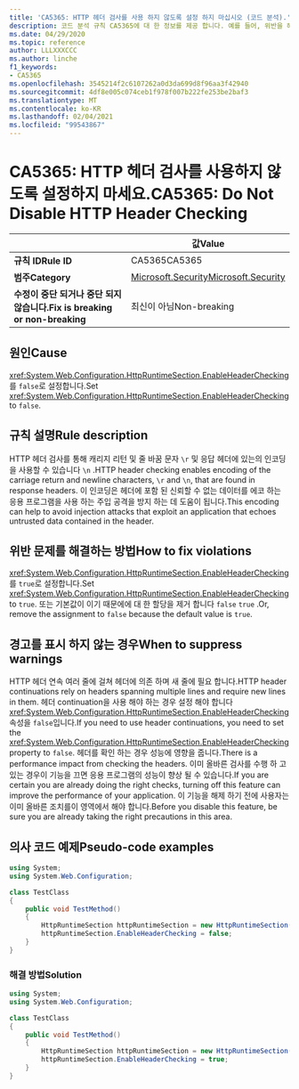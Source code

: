 ```yaml
---
title: 'CA5365: HTTP 헤더 검사를 사용 하지 않도록 설정 하지 마십시오 (코드 분석).'
description: 코드 분석 규칙 CA5365에 대 한 정보를 제공 합니다. 예를 들어, 위반을 해결 하는 방법, 위반 하는 경우를 포함 합니다.
ms.date: 04/29/2020
ms.topic: reference
author: LLLXXXCCC
ms.author: linche
f1_keywords:
- CA5365
ms.openlocfilehash: 3545214f2c6107262a0d3da699d8f96aa3f42940
ms.sourcegitcommit: 4df8e005c074ceb1f978f007b222fe253be2baf3
ms.translationtype: MT
ms.contentlocale: ko-KR
ms.lasthandoff: 02/04/2021
ms.locfileid: "99543867"
---
```

# <a name="ca5365-do-not-disable-http-header-checking"></a><span data-ttu-id="d74ac-103">CA5365: HTTP 헤더 검사를 사용하지 않도록 설정하지 마세요.</span><span class="sxs-lookup"><span data-stu-id="d74ac-103">CA5365: Do Not Disable HTTP Header Checking</span></span>

| | <span data-ttu-id="d74ac-104">값</span><span class="sxs-lookup"><span data-stu-id="d74ac-104">Value</span></span> |
|-|-|
| <span data-ttu-id="d74ac-105">**규칙 ID**</span><span class="sxs-lookup"><span data-stu-id="d74ac-105">**Rule ID**</span></span> |<span data-ttu-id="d74ac-106">CA5365</span><span class="sxs-lookup"><span data-stu-id="d74ac-106">CA5365</span></span>|
| <span data-ttu-id="d74ac-107">**범주**</span><span class="sxs-lookup"><span data-stu-id="d74ac-107">**Category**</span></span> |[<span data-ttu-id="d74ac-108">Microsoft.Security</span><span class="sxs-lookup"><span data-stu-id="d74ac-108">Microsoft.Security</span></span>](security-warnings.md)|
| <span data-ttu-id="d74ac-109">**수정이 중단 되거나 중단 되지 않습니다.**</span><span class="sxs-lookup"><span data-stu-id="d74ac-109">**Fix is breaking or non-breaking**</span></span> |<span data-ttu-id="d74ac-110">최신이 아님</span><span class="sxs-lookup"><span data-stu-id="d74ac-110">Non-breaking</span></span>|

## <a name="cause"></a><span data-ttu-id="d74ac-111">원인</span><span class="sxs-lookup"><span data-stu-id="d74ac-111">Cause</span></span>

<span data-ttu-id="d74ac-112"><xref:System.Web.Configuration.HttpRuntimeSection.EnableHeaderChecking>를 `false`로 설정합니다.</span><span class="sxs-lookup"><span data-stu-id="d74ac-112">Set <xref:System.Web.Configuration.HttpRuntimeSection.EnableHeaderChecking> to `false`.</span></span>

## <a name="rule-description"></a><span data-ttu-id="d74ac-113">규칙 설명</span><span class="sxs-lookup"><span data-stu-id="d74ac-113">Rule description</span></span>

<span data-ttu-id="d74ac-114">HTTP 헤더 검사를 통해 캐리지 리턴 및 줄 바꿈 문자 `\r` 및 응답 헤더에 있는의 인코딩을 사용할 수 있습니다 `\n` .</span><span class="sxs-lookup"><span data-stu-id="d74ac-114">HTTP header checking enables encoding of the carriage return and newline characters, `\r` and `\n`, that are found in response headers.</span></span> <span data-ttu-id="d74ac-115">이 인코딩은 헤더에 포함 된 신뢰할 수 없는 데이터를 에코 하는 응용 프로그램을 사용 하는 주입 공격을 방지 하는 데 도움이 됩니다.</span><span class="sxs-lookup"><span data-stu-id="d74ac-115">This encoding can help to avoid injection attacks that exploit an application that echoes untrusted data contained in the header.</span></span>

## <a name="how-to-fix-violations"></a><span data-ttu-id="d74ac-116">위반 문제를 해결하는 방법</span><span class="sxs-lookup"><span data-stu-id="d74ac-116">How to fix violations</span></span>

<span data-ttu-id="d74ac-117"><xref:System.Web.Configuration.HttpRuntimeSection.EnableHeaderChecking>를 `true`로 설정합니다.</span><span class="sxs-lookup"><span data-stu-id="d74ac-117">Set <xref:System.Web.Configuration.HttpRuntimeSection.EnableHeaderChecking> to `true`.</span></span> <span data-ttu-id="d74ac-118">또는 기본값이 이기 때문에에 대 한 할당을 제거 합니다 `false` `true` .</span><span class="sxs-lookup"><span data-stu-id="d74ac-118">Or, remove the assignment to `false` because the default value is `true`.</span></span>

## <a name="when-to-suppress-warnings"></a><span data-ttu-id="d74ac-119">경고를 표시 하지 않는 경우</span><span class="sxs-lookup"><span data-stu-id="d74ac-119">When to suppress warnings</span></span>

<span data-ttu-id="d74ac-120">HTTP 헤더 연속 여러 줄에 걸쳐 헤더에 의존 하며 새 줄에 필요 합니다.</span><span class="sxs-lookup"><span data-stu-id="d74ac-120">HTTP header continuations rely on headers spanning multiple lines and require new lines in them.</span></span> <span data-ttu-id="d74ac-121">헤더 continuation을 사용 해야 하는 경우 설정 해야 합니다 <xref:System.Web.Configuration.HttpRuntimeSection.EnableHeaderChecking> 속성을 `false`입니다.</span><span class="sxs-lookup"><span data-stu-id="d74ac-121">If you need to use header continuations, you need to set the <xref:System.Web.Configuration.HttpRuntimeSection.EnableHeaderChecking> property to `false`.</span></span> <span data-ttu-id="d74ac-122">헤더를 확인 하는 경우 성능에 영향을 줍니다.</span><span class="sxs-lookup"><span data-stu-id="d74ac-122">There is a performance impact from checking the headers.</span></span> <span data-ttu-id="d74ac-123">이미 올바른 검사를 수행 하 고 있는 경우이 기능을 끄면 응용 프로그램의 성능이 향상 될 수 있습니다.</span><span class="sxs-lookup"><span data-stu-id="d74ac-123">If you are certain you are already doing the right checks, turning off this feature can improve the performance of your application.</span></span> <span data-ttu-id="d74ac-124">이 기능을 해제 하기 전에 사용자는 이미 올바른 조치를이 영역에서 해야 합니다.</span><span class="sxs-lookup"><span data-stu-id="d74ac-124">Before you disable this feature, be sure you are already taking the right precautions in this area.</span></span>

## <a name="pseudo-code-examples"></a><span data-ttu-id="d74ac-125">의사 코드 예제</span><span class="sxs-lookup"><span data-stu-id="d74ac-125">Pseudo-code examples</span></span>

```csharp
using System;
using System.Web.Configuration;

class TestClass
{
    public void TestMethod()
    {
        HttpRuntimeSection httpRuntimeSection = new HttpRuntimeSection();
        httpRuntimeSection.EnableHeaderChecking = false;
    }
}
```

### <a name="solution"></a><span data-ttu-id="d74ac-126">해결 방법</span><span class="sxs-lookup"><span data-stu-id="d74ac-126">Solution</span></span>

```csharp
using System;
using System.Web.Configuration;

class TestClass
{
    public void TestMethod()
    {
        HttpRuntimeSection httpRuntimeSection = new HttpRuntimeSection();
        httpRuntimeSection.EnableHeaderChecking = true;
    }
}
```
